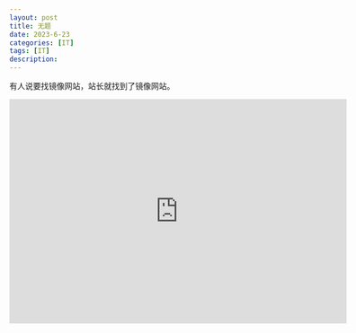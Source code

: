```yaml
---
layout: post
title: 无题
date: 2023-6-23
categories: [IT]
tags: [IT]
description: 
---
```


有人说要找镜像网站，站长就找到了镜像网站。

<iframe src="https://chat10.aichatos.xyz/" width="600" height="400" frameborder="0"></iframe>
